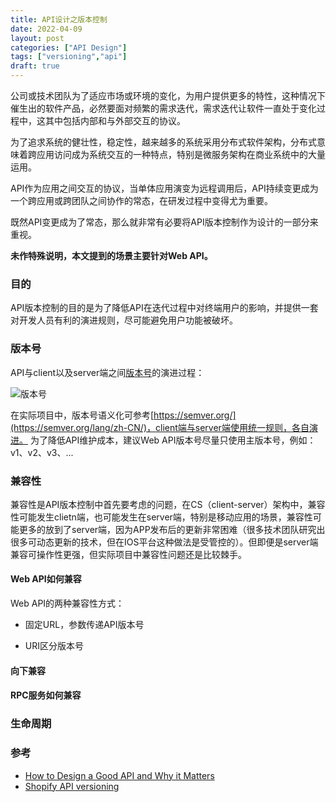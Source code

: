 ```yaml
---
title: API设计之版本控制
date: 2022-04-09
layout: post
categories: ["API Design"]
tags: ["versioning","api"]
draft: true
---
```

公司或技术团队为了适应市场或环境的变化，为用户提供更多的特性，这种情况下催生出的软件产品，必然要面对频繁的需求迭代，需求迭代让软件一直处于变化过程中，这其中包括内部和与外部交互的协议。

为了追求系统的健壮性，稳定性，越来越多的系统采用分布式软件架构，分布式意味着跨应用访问成为系统交互的一种特点，特别是微服务架构在商业系统中的大量运用。

API作为应用之间交互的协议，当单体应用演变为远程调用后，API持续变更成为一个跨应用或跨团队之间协作的常态，在研发过程中变得尤为重要。

既然API变更成为了常态，那么就非常有必要将API版本控制作为设计的一部分来重视。

**未作特殊说明，本文提到的场景主要针对Web API。**

### 目的
API版本控制的目的是为了降低API在迭代过程中对终端用户的影响，并提供一套对开发人员有利的演进规则，尽可能避免用户功能被破坏。

### 版本号
API与client以及server端之间[版本号](https://semver.org/lang/zh-CN/)的演进过程：

![版本号](/images/2022-04-09-api-design-versioning/version-number.png "版本号演进")

在实际项目中，版本号语义化可参考[https://semver.org/](https://semver.org/lang/zh-CN/)，client端与server端使用统一规则，各自演进。
为了降低API维护成本，建议Web API版本号尽量只使用主版本号，例如：v1、v2、v3、...

### 兼容性
兼容性是API版本控制中首先要考虑的问题，在CS（client-server）架构中，兼容性可能发生clietn端，也可能发生在server端，特别是移动应用的场景，兼容性可能更多的放到了server端，因为APP发布后的更新非常困难（很多技术团队研究出很多可动态更新的技术，但在IOS平台这种做法是受管控的）。但即便是server端兼容可操作性更强，但实际项目中兼容性问题还是比较棘手。


#### Web API如何兼容
Web API的两种兼容性方式：
- 固定URL，参数传递API版本号

- URI区分版本号

#### 向下兼容

#### RPC服务如何兼容

### 生命周期

### 参考
- [How to Design a Good API and Why it Matters](https://static.googleusercontent.com/media/research.google.com/zh-CN//pubs/archive/32713.pdf)
- [Shopify API versioning](https://shopify.dev/api/usage/versioning)